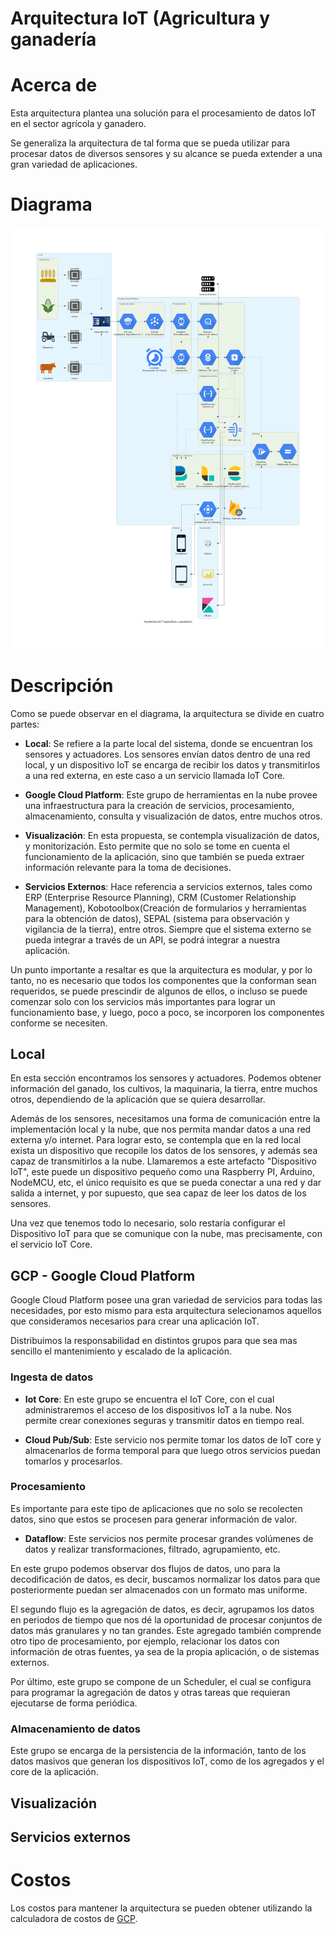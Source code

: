 # Arquitectura IoT (Agricultura y ganadería

# Acerca de

Esta arquitectura plantea una solución para el procesamiento de datos IoT en el sector agrícola y ganadero.

Se generaliza la arquitectura de tal forma que se pueda utilizar para procesar datos de diversos sensores y su alcance se pueda extender a una gran variedad de aplicaciones.

# Diagrama

![image info](./iot-architecture.png)

# Descripción

Como se puede observar en el diagrama, la arquitectura se divide en cuatro partes:

- **Local**: Se refiere a la parte local del sistema, donde se encuentran los sensores y actuadores. Los sensores envían datos dentro de una red local, y un dispositivo IoT se encarga de recibir los datos y transmitirlos a una red externa, en este caso a un servicio llamada IoT Core.

- **Google Cloud Platform**: Este grupo de herramientas en la nube provee una infraestructura para la creación de servicios, procesamiento, almacenamiento, consulta y visualización de datos, entre muchos otros.

- **Visualización**: En esta propuesta, se contempla visualización de datos, y monitorización. Esto permite que no solo se tome en cuenta el funcionamiento de la aplicación, sino que también se pueda extraer información relevante para la toma de decisiones.

- **Servicios Externos**: Hace referencia a servicios externos, tales como ERP (Enterprise Resource Planning), CRM (Customer Relationship Management), Kobotoolbox(Creación de formularios y herramientas para la obtención de datos), SEPAL (sistema para observación y vigilancia de la tierra), entre otros. Siempre que el sistema externo se pueda integrar a través de un API, se podrá integrar a nuestra aplicación.

Un punto importante a resaltar es que la arquitectura es modular, y por lo tanto, no es necesario que todos los componentes que la conforman sean requeridos, se puede prescindir de algunos de ellos, o incluso se puede comenzar solo con los servicios más importantes para lograr un funcionamiento base, y luego, poco a poco, se incorporen los componentes conforme se necesiten.

## Local

En esta sección encontramos los sensores y actuadores. Podemos obtener información del ganado, los cultivos, la maquinaria, la tierra, entre muchos otros, dependiendo de la aplicación que se quiera desarrollar.

Además de los sensores, necesitamos una forma de comunicación entre la implementación local y la nube, que nos permita mandar datos a una red externa y/o internet. Para lograr esto, se contempla que en la red local exista un dispositivo que recopile los datos de los sensores, y además sea capaz de transmitirlos a la nube. Llamaremos a este artefacto "Dispositivo IoT", este puede un dispositivo pequeño como una Raspberry PI, Arduino, NodeMCU, etc, el único requisito es que se pueda conectar a una red y dar salida a internet, y por supuesto, que sea capaz de leer los datos de los sensores.

Una vez que tenemos todo lo necesario, solo restaría configurar el Dispositivo IoT para que se comunique con la nube, mas precisamente, con el servicio IoT Core.

## GCP - Google Cloud Platform

Google Cloud Platform posee una gran variedad de servicios para todas las necesidades, por esto mismo para esta arquitectura selecionamos aquellos que consideramos necesarios para crear una aplicación IoT.

Distribuimos la responsabilidad en distintos grupos para que sea mas sencillo el mantenimiento y escalado de la aplicación.

### Ingesta de datos

- **Iot Core**: En este grupo se encuentra el IoT Core, con el cual administraremos el acceso de los dispositivos IoT a la nube. Nos permite crear conexiones seguras y transmitir datos en tiempo real.

- **Cloud Pub/Sub**: Este servicio nos permite tomar los datos de IoT core y almacenarlos de forma temporal para que luego otros servicios puedan tomarlos y procesarlos.

### Procesamiento

Es importante para este tipo de aplicaciones que no solo se recolecten datos, sino que estos se procesen para generar información de valor.

- **Dataflow**: Este servicios nos permite procesar grandes volúmenes de datos y realizar transformaciones, filtrado, agrupamiento, etc.

En este grupo podemos observar dos flujos de datos, uno para la decodificación de datos, es decir, buscamos normalizar los datos para que posteriormente puedan ser almacenados con un formato mas uniforme.

El segundo flujo es la agregación de datos, es decir, agrupamos los datos en periodos de tiempo que nos dé la oportunidad de procesar conjuntos de datos más granulares y no tan grandes. Este agregado también comprende otro tipo de procesamiento, por ejemplo, relacionar los datos con información de otras fuentes, ya sea de la propia aplicación, o de sistemas externos.

Por último, este grupo se compone de un Scheduler, el cual se configura para programar la agregación de datos y otras tareas que requieran ejecutarse de forma periódica.

### Almacenamiento de datos

Este grupo se encarga de la persistencia de la información, tanto de los datos masivos que generan los dispositivos IoT, como de los agregados y el core de la aplicación.

## Visualización

## Servicios externos

# Costos

Los costos para mantener la arquitectura se pueden obtener utilizando la calculadora de costos de [GCP].

[gcp]: https://cloud.google.com/products/calculator
